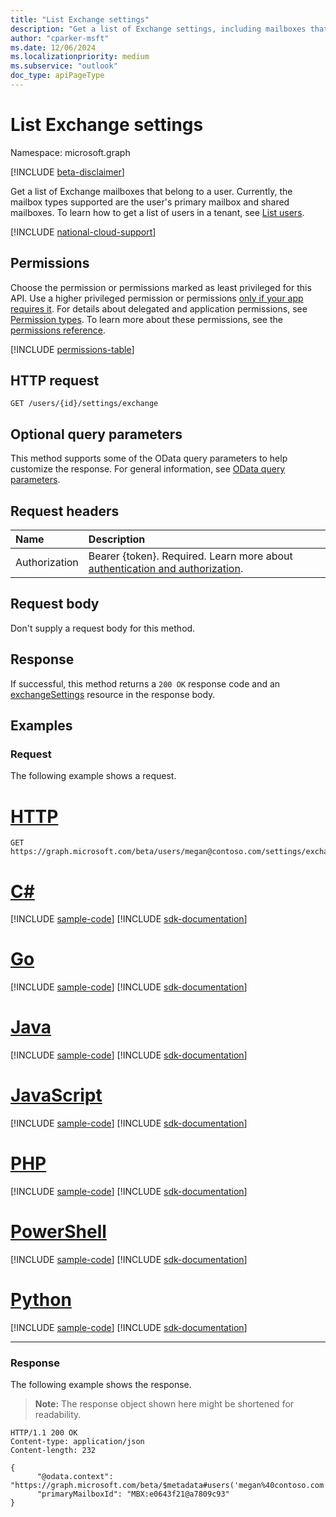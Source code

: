 ```yaml
---
title: "List Exchange settings"
description: "Get a list of Exchange settings, including mailboxes that belong to a user."
author: "cparker-msft"
ms.date: 12/06/2024
ms.localizationpriority: medium
ms.subservice: "outlook"
doc_type: apiPageType
---
```


# List Exchange settings

Namespace: microsoft.graph

[!INCLUDE [beta-disclaimer](../../includes/beta-disclaimer.md)]

Get a list of Exchange mailboxes that belong to a user. Currently, the mailbox types supported are the user's primary mailbox and shared mailboxes. To learn how to get a list of users in a tenant, see [List users](../api/user-list.md).

[!INCLUDE [national-cloud-support](../../includes/global-only.md)]

## Permissions

Choose the permission or permissions marked as least privileged for this API. Use a higher privileged permission or permissions [only if your app requires it](/graph/permissions-overview#best-practices-for-using-microsoft-graph-permissions). For details about delegated and application permissions, see [Permission types](/graph/permissions-overview#permission-types). To learn more about these permissions, see the [permissions reference](/graph/permissions-reference).

<!-- {
  "blockType": "permissions",
  "name": "usersettings-list-exchange-permissions"
}
-->
[!INCLUDE [permissions-table](../includes/permissions/usersettings-list-exchange-permissions.md)]

## HTTP request

<!-- {
  "blockType": "ignored"
}
-->
```http
GET /users/{id}/settings/exchange
```

## Optional query parameters

This method supports some of the OData query parameters to help customize the response. For general information, see [OData query parameters](/graph/query-parameters).

## Request headers

|Name|Description|
|:---|:---|
|Authorization|Bearer {token}. Required. Learn more about [authentication and authorization](/graph/auth/auth-concepts).|

## Request body

Don't supply a request body for this method.

## Response

If successful, this method returns a `200 OK` response code and an [exchangeSettings](../resources/exchangesettings.md) resource in the response body.

## Examples

### Request

The following example shows a request.
# [HTTP](#tab/http)
<!-- {
  "blockType": "request",
  "name": "list_exchangesettings",
  "sampleKeys": ["megan@contoso.com"]
}
-->
```http
GET https://graph.microsoft.com/beta/users/megan@contoso.com/settings/exchange
```

# [C#](#tab/csharp)
[!INCLUDE [sample-code](../includes/snippets/csharp/list-exchangesettings-csharp-snippets.md)]
[!INCLUDE [sdk-documentation](../includes/snippets/snippets-sdk-documentation-link.md)]

# [Go](#tab/go)
[!INCLUDE [sample-code](../includes/snippets/go/list-exchangesettings-go-snippets.md)]
[!INCLUDE [sdk-documentation](../includes/snippets/snippets-sdk-documentation-link.md)]

# [Java](#tab/java)
[!INCLUDE [sample-code](../includes/snippets/java/list-exchangesettings-java-snippets.md)]
[!INCLUDE [sdk-documentation](../includes/snippets/snippets-sdk-documentation-link.md)]

# [JavaScript](#tab/javascript)
[!INCLUDE [sample-code](../includes/snippets/javascript/list-exchangesettings-javascript-snippets.md)]
[!INCLUDE [sdk-documentation](../includes/snippets/snippets-sdk-documentation-link.md)]

# [PHP](#tab/php)
[!INCLUDE [sample-code](../includes/snippets/php/list-exchangesettings-php-snippets.md)]
[!INCLUDE [sdk-documentation](../includes/snippets/snippets-sdk-documentation-link.md)]

# [PowerShell](#tab/powershell)
[!INCLUDE [sample-code](../includes/snippets/powershell/list-exchangesettings-powershell-snippets.md)]
[!INCLUDE [sdk-documentation](../includes/snippets/snippets-sdk-documentation-link.md)]

# [Python](#tab/python)
[!INCLUDE [sample-code](../includes/snippets/python/list-exchangesettings-python-snippets.md)]
[!INCLUDE [sdk-documentation](../includes/snippets/snippets-sdk-documentation-link.md)]

---

### Response

The following example shows the response.
>**Note:** The response object shown here might be shortened for readability.
<!-- {
  "blockType": "response",
  "truncated": true,
  "@odata.type": "Collection(microsoft.graph.exchangeSettings)"
}
-->
```http
HTTP/1.1 200 OK
Content-type: application/json
Content-length: 232

{
      "@odata.context": "https://graph.microsoft.com/beta/$metadata#users('megan%40contoso.com')/settings/exchange/$entity",
      "primaryMailboxId": "MBX:e0643f21@a7809c93"
}
```
<!--
{
  "type": "#page.annotation",
  "description": "List exchangesettings",
  "keywords": "",
  "section": "documentation",
  "tocPath": "",
  "suppressions": [
  "Error: list_exchangesettings:
    Failed to locate collection property 'value' in response."
]
}-->


